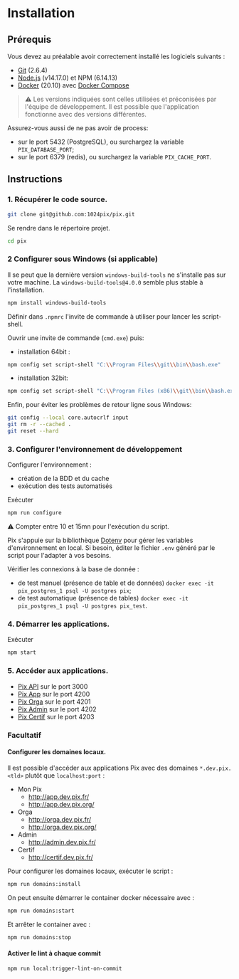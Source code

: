 # Installation

## Prérequis

Vous devez au préalable avoir correctement installé les logiciels suivants :

- [Git](https://git-scm.com/) (2.6.4)
- [Node.js](https://nodejs.org/) (v14.17.0) et NPM (6.14.13)
- [Docker](https://docs.docker.com/get-started/) (20.10) avec [Docker Compose](https://docs.docker.com/compose/install/)

> ⚠️ Les versions indiquées sont celles utilisées et préconisées par l'équipe de développement. Il est possible que l'application fonctionne avec des versions différentes.

Assurez-vous aussi de ne pas avoir de process:

- sur le port 5432 (PostgreSQL), ou surchargez la variable `PIX_DATABASE_PORT`;
- sur le port 6379 (redis), ou surchargez la variable `PIX_CACHE_PORT`.

## Instructions

### 1. Récupérer le code source.

```bash
git clone git@github.com:1024pix/pix.git
```

Se rendre dans le répertoire projet.

```bash
cd pix
```

### 2 Configurer sous Windows (si applicable)

Il se peut que la dernière version `windows-build-tools` ne s'installe pas sur votre machine.
La `windows-build-tools@4.0.0` semble plus stable à l'installation.

```bash
npm install windows-build-tools
```

Définir dans `.npmrc` l'invite de commande à utiliser pour lancer les script-shell.

Ouvrir une invite de commande (`cmd.exe`) puis:

- installation 64bit :

```bash
npm config set script-shell "C:\\Program Files\\git\\bin\\bash.exe"
```

- installation 32bit:

```bash
npm config set script-shell "C:\\Program Files (x86)\\git\\bin\\bash.exe"
```

Enfin, pour éviter les problèmes de retour ligne sous Windows:

```bash
git config --local core.autocrlf input
git rm -r --cached .
git reset --hard
```

### 3. Configurer l'environnement de développement

Configurer l'environnement :

- création de la BDD et du cache
- exécution des tests automatisés

Exécuter

```bash
npm run configure
```

⚠️ Compter entre 10 et 15mn pour l'exécution du script.

Pix s'appuie sur la bibliothèque [Dotenv](https://github.com/motdotla/dotenv) pour gérer les variables d'environnement
en local. Si besoin, éditer le fichier `.env` généré par le script pour l'adapter à vos besoins.

Vérifier les connexions à la base de donnée :

- de test manuel (présence de table et de données) `docker exec -it pix_postgres_1 psql -U postgres pix`;
- de test automatique (présence de tables) `docker exec -it pix_postgres_1 psql -U postgres pix_test`.

### 4. Démarrer les applications.

Exécuter

```bash
npm start
```

### 5. Accéder aux applications.

- [Pix API](http://localhost:3000) sur le port 3000
- [Pix App](http://localhost:4200) sur le port 4200
- [Pix Orga](http://localhost:4201) sur le port 4201
- [Pix Admin](http://localhost:4202) sur le port 4202
- [Pix Certif](http://localhost:4203) sur le port 4203

### Facultatif

#### Configurer les domaines locaux.

Il est possible d'accéder aux applications Pix avec des domaines `*.dev.pix.<tld>`
plutôt que `localhost:port` :

- Mon Pix
  - http://app.dev.pix.fr/
  - http://app.dev.pix.org/
- Orga
  - http://orga.dev.pix.fr/
  - http://orga.dev.pix.org/
- Admin
  - http://admin.dev.pix.fr/
- Certif
  - http://certif.dev.pix.fr/

Pour configurer les domaines locaux, exécuter le script :

```bash
npm run domains:install
```

On peut ensuite démarrer le container docker nécessaire avec :

```bash
npm run domains:start
```

Et arrêter le container avec :

```bash
npm run domains:stop
```

#### Activer le lint à chaque commit

```
npm run local:trigger-lint-on-commit
```
